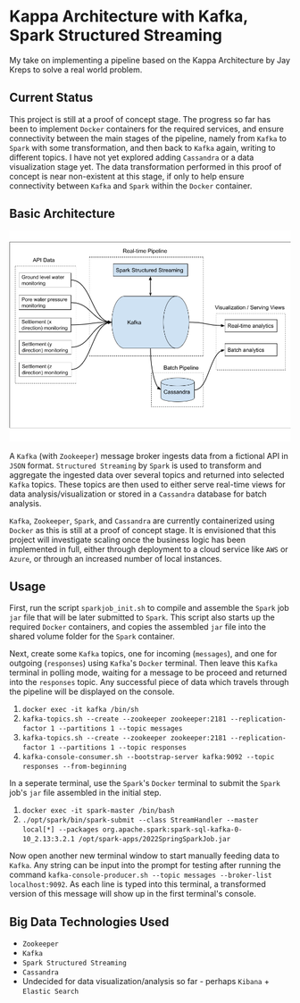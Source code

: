 # Kappa Architecture with Kafka, Spark Structured Streaming
My take on implementing a pipeline based on the Kappa Architecture by Jay Kreps to solve a real world problem.

## Current Status
This project is still at a proof of concept stage. The progress so far has been to implement `Docker` containers for the required services, and ensure connectivity between the main stages of the pipeline, namely from `Kafka` to `Spark` with some transformation, and then back to `Kafka` again, writing to different topics. I have not yet explored adding `Cassandra` or a data visualization stage yet. The data transformation performed in this proof of concept is near non-existent at this stage, if only to help ensure connectivity between `Kafka` and `Spark` within the `Docker` container.

## Basic Architecture
![alt text](assets/KappaArchitecture.png)

A `Kafka` (with `Zookeeper`) message broker  ingests data from a fictional API in `JSON` format. `Structured Streaming` by `Spark` is used to transform and aggregate the ingested data over several topics and returned into selected `Kafka` topics. These topics are then used to either serve real-time views for data analysis/visualization or stored in a `Cassandra` database for batch analysis.

`Kafka`, `Zookeeper`, `Spark`, and `Cassandra` are currently containerized using `Docker` as this is still at a proof of concept stage. It is envisioned that this project will investigate scaling once the business logic has been implemented in full, either through deployment to a cloud service like `AWS` or `Azure`, or through an increased number of local instances.

## Usage
First, run the script `sparkjob_init.sh` to compile and assemble the `Spark` job `jar` file that will be later submitted to `Spark`. This script also starts up the required `Docker` containers, and copies the assembled `jar` file into the shared volume folder for the `Spark` container.

Next, create some `Kafka` topics, one for incoming (`messages`), and one for outgoing (`responses`) using `Kafka`'s `Docker` terminal. Then leave this `Kafka` terminal in polling mode, waiting for a message to be proceed and returned into the `responses` topic. Any successful piece of data which travels through the pipeline will be displayed on the console.
1. `docker exec -it kafka /bin/sh`
2. `kafka-topics.sh --create --zookeeper zookeeper:2181 --replication-factor 1 --partitions 1 --topic messages`
3. `kafka-topics.sh --create --zookeeper zookeeper:2181 --replication-factor 1 --partitions 1 --topic responses`
4. `kafka-console-consumer.sh --bootstrap-server kafka:9092 --topic responses --from-beginning`

In a seperate terminal, use the `Spark`'s `Docker` terminal to submit the `Spark` job's `jar` file assembled in the initial step.
1. `docker exec -it spark-master /bin/bash`
2. `./opt/spark/bin/spark-submit --class StreamHandler --master local[*] --packages org.apache.spark:spark-sql-kafka-0-10_2.13:3.2.1 /opt/spark-apps/2022SpringSparkJob.jar`

Now open another new terminal window to start manually feeding data to `Kafka`. Any string can be input into the prompt for testing after running the command `kafka-console-producer.sh --topic messages --broker-list localhost:9092`. As each line is typed into this terminal, a transformed version of this message will show up in the first terminal's console.

## Big Data Technologies Used
- `Zookeeper`
- `Kafka`
- `Spark Structured Streaming`
- `Cassandra`
- Undecided for data visualization/analysis so far - perhaps `Kibana` + `Elastic Search`
